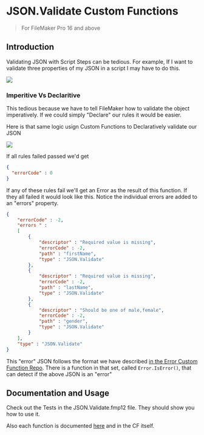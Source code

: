 # JSON.Validate Custom Functions

> For FileMaker Pro 16 and above

## Introduction

Validating JSON with Script Steps can be tedious.  For example, If I want to validate three properties of my JSON in a script I may have to do this.

![](docs/oldway.png)

### Imperitive Vs Declaritive
This tedious because we have to tell FileMaker how to validate the object imperatively. If we could simply "Declare" our rules it would be easier.

Here is that same logic usign Custom Functions to Declaratively validate our JSON

![](docs/rules.png)

If all rules failed  passed we'd get

```JSON
{
  "errorCode" : 0
}
```
If any of these rules fail we'll get an Error as the result of this function. If they all failed it would look like this. Notice the individual errors are added to an "errors" property.

```json
{
	"errorCode" : -2,
	"errors " : 
	[
		{
			"descriptor" : "Required value is missing",
			"errorCode" : -2,
			"path" : "firstName",
			"type" : "JSON.Validate"
		},
		{
			"descriptor" : "Required value is missing",
			"errorCode" : -2,
			"path" : "lastName",
			"type" : "JSON.Validate"
		},
		{
			"descriptor" : "Should be one of male,female",
			"errorCode" : -2,
			"path" : "gender",
			"type" : "JSON.Validate"
		}
	],
	"type" : "JSON.Validate"
}
```

This "error" JSON follows the format we have described [in the Error Custom Function Repo](https://github.com/karbonfm/fm-error-functions).  There is a function in that set, called `Error.IsError()`, that can detect if the above JSON is an "error"

## Documentation and Usage

Check out the Tests in the JSON.Validate.fmp12 file. They should show you how to use it.

Also each function is documented [here](docs/index.md) and in the CF itself.
